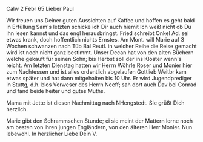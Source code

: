  Calw 2 Febr 65
Lieber Paul

Wir freuen uns Deiner guten Aussichten auf Kaffee und hoffen es geht bald in Erfüllung Sam's letzten schicke ich Dir auch hiemit Ich weiß nicht ob Du ihn lesen kannst und das engl herausbringst. Fried schreibt Onkel Ad. sei etwas krank, doch hoffentlich nichts Ernstes. Am Mont. will Marie auf 3 Wochen schwanzen nach Tüb Bal Reutl. in welcher Reihe die Reise gemacht wird ist noch nicht ganz bestimmt. Unser Decan hat von den alten Büchern welche gekauft für seinen Sohn; bis Herbst soll der ins Kloster wenn's reicht. 
Am letzten Dienstag hatten wir Herrn Wöhrle Roser und Monier hier zum Nachtessen und ist alles ordentlich abgelaufen Gottlieb Weitbr kam etwas später und hat dann mitgehalten bis 10 Uhr. Er wird Jugendprediger in Stuttg, d.h. blos Verweser des Herrn Neeff; sah dort auch Dav bei Conrad und fand beide heiter und gutes Muths.

Mama mit Jette ist diesen Nachmittag nach NHengstedt. Sie grüßt Dich herzlich.

Marie gibt den Schrammschen Stunde; ei sie meint der Mattern lerne noch am besten von ihren jungen Engländern, von den älteren Herr Monier. 
Nun lebewohl. In herzlicher Liebe
 Dein V.

